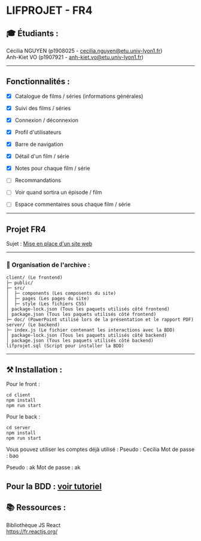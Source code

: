 # LIFPROJET - FR4

## 🎓 Étudiants :
Cécilia NGUYEN (p1908025 - cecilia.nguyen@etu.univ-lyon1.fr)  
Anh-Kiet VO (p1907921 - anh-kiet.vo@etu.univ-lyon1.fr)

-----------------

## Fonctionnalités :
- [X] Catalogue de films / séries (informations générales)
- [X] Suivi des films / séries
- [X] Connexion / déconnexion
- [X] Profil d'utilisateurs
- [X] Barre de navigation
- [X] Détail d'un film / série
- [X] Notes pour chaque film / série

- [ ] Recommandations
- [ ] Voir quand sortira un épisode / film
- [ ] Espace commentaires sous chaque film / série

-----------------

## Projet FR4

Sujet : [Mise en place d'un site web](http://cazabetremy.fr/wiki/doku.php?id=projet:sujets#fr4_mise_en_place_d_un_site_web)

-----------------

### 🔖 Organisation de l'archive :  
```
client/ (Le frontend)
├─ public/
├─ src/
│  ├─ components (Les composents du site)
│  ├─ pages (Les pages du site)
│  ├─ style (Les fichiers CSS)
│ package-lock.json (Tous les paquets utilisés côté frontend)
│ package.json (Tous les paquets utilisés côté frontend)
├─ doc/ (PowerPoint utilisé lors de la présentation et le rapport PDF)
server/ (Le backend)
├─ index.js (Le fichier contenant les interactions avec la BDD)
│ package-lock.json (Tous les paquets utilisés côté backend)
│ package.json (Tous les paquets utilisés côté backend)
lifprojet.sql (Script pour installer la BDD)
```

-----------------

## ⚒️ Installation :
Pour le front :
```
cd client
npm install
npm run start
```

Pour le back :
```
cd server
npm install
npm run start
```

Vous pouvez utiliser les comptes déjà utilisé : 
Pseudo : Cecilia
Mot de passe : bao

Pseudo : ak
Mot de passe : ak

Pour la BDD :
[voir tutoriel](https://github.com/Anh-Kiet-VO/LIFPROJET-ACC/blob/master/Installation_backend.md)
-----------------

## 📚 Ressources :

Bibliothèque JS React  
https://fr.reactjs.org/
